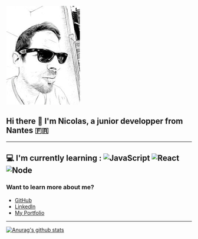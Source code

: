 ![Cover](https://github.com/NicolasBonamy/NicolasBonamy/blob/main/img/NBo.jpg)

## Hi there 👋 I'm Nicolas, a junior developper from Nantes 🇫🇷
-------------
💻 I'm currently learning : ![JavaScript](https://img.shields.io/badge/JavaScript-yellow) ![React](https://img.shields.io/badge/React-blue) ![Node](https://img.shields.io/badge/Node-green)
-------------
### Want to learn more about me?

* [GitHub](https://github.com/NicolasBonamy)
* [LinkedIn](https://www.linkedin.com/in/nicolas-bonamy/)
* [My Portfolio](https://portfolio-nicolas-bonamy.netlify.app/)
-------------
[![Anurag's github stats](https://github-readme-stats.vercel.app/api?username=NicolasBonamy)](https://github.com/anuraghazra/github-readme-stats)
